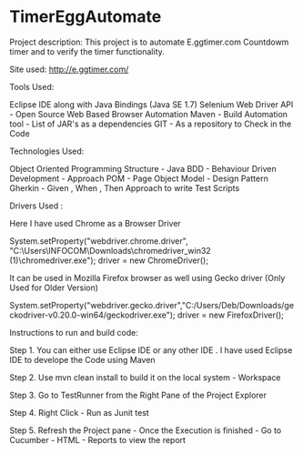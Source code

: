 # TimerEggAutomate
Project description: This project is to automate E.ggtimer.com Countdowm timer and to verify the timer functionality.



Site used: http://e.ggtimer.com/

Tools Used:

Eclipse IDE along with Java Bindings (Java SE 1.7) Selenium Web Driver API - Open Source Web Based Browser Automation Maven - Build Automation tool - List of JAR's as a dependencies GIT - As a repository to Check in the Code

Technologies Used:

Object Oriented Programming Structure - Java BDD - Behaviour Driven Development - Approach POM - Page Object Model - Design Pattern Gherkin - Given , When , Then Approach to write Test Scripts

Drivers Used :

Here I have used Chrome as a Browser Driver

System.setProperty("webdriver.chrome.driver", "C:\Users\INFOCOM\Downloads\chromedriver_win32 (1)\chromedriver.exe"); driver = new ChromeDriver();

It can be used in Mozilla Firefox browser as well using Gecko driver (Only Used for Older Version)

System.setProperty("webdriver.gecko.driver","C:/Users/Deb/Downloads/geckodriver-v0.20.0-win64/geckodriver.exe"); driver = new FirefoxDriver();

Instructions to run and build code:

Step 1. You can either use Eclipse IDE or any other IDE . I have used Eclipse IDE to develope the Code using Maven

Step 2. Use mvn clean install to build it on the local system - Workspace

Step 3. Go to TestRunner from the Right Pane of the Project Explorer

Step 4. Right Click - Run as Junit test

Step 5. Refresh the Project pane - Once the Execution is finished - Go to Cucumber - HTML - Reports to view the report
